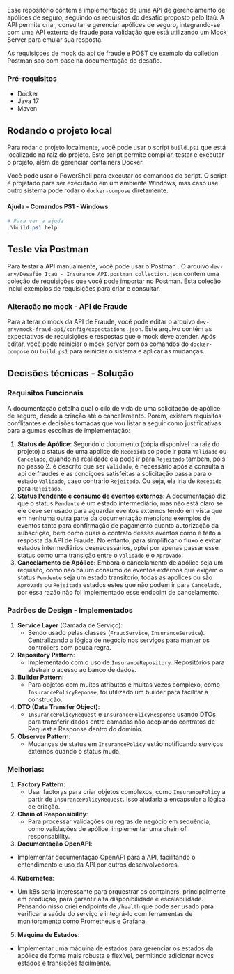 Esse repositório contém a implementação de uma API de gerenciamento de apólices de seguro, seguindo os requisitos do desafio proposto pelo Itaú. A API permite criar, consultar e gerenciar apólices de seguro, integrando-se com uma API externa de fraude para validação que está utilizando um Mock Server para emular sua resposta. 

As requisiçoes de mock da api de fraude e POST de exemplo da colletion Postman sao com base na documentação do desafio.
### Pré-requisitos
- Docker
- Java 17
- Maven

## Rodando o projeto local
Para rodar o projeto localmente, você pode usar o script `build.ps1` que está localizado na raiz do projeto. Este script permite compilar, testar e executar o projeto, além de gerenciar containers Docker.

Você pode usar o PowerShell para executar os comandos do script. O script é projetado para ser executado em um ambiente Windows, mas caso use outro sistema pode rodar o `docker-compose` diretamente.

#### Ajuda - Comandos PS1 - Windows
 ```powershell
 # Para ver a ajuda
.\build.ps1 help
 ```

## Teste via Postman
Para testar a API manualmente, você pode usar o Postman . O arquivo `dev-env/Desafio Itaú - Insurance API.postman_collection.json` contem uma coleção de requisições que você pode importar no Postman. Esta coleção inclui exemplos de requisições para criar e consultar.

### Alteração no mock - API de Fraude
Para alterar o mock da API de Fraude, você pode editar o arquivo `dev-env/mock-fraud-api/config/expectations.json`. Este arquivo contém as expectativas de requisições e respostas que o mock deve atender. Após editar, você pode reiniciar o mock server com os comandos do `docker-compose` ou `build.ps1` para reiniciar o sistema e aplicar as mudanças.

## Decisões técnicas  - Solução

### Requisitos Funcionais
A documentação detalha qual o cilo de vida de uma solicitação de apólice de seguro, desde a criação até o cancelamento. Porém, existem requisitos conflitantes e decisões tomadas que vou listar a seguir como justificativas para algumas escolhas de implementação:
1. **Status de Apólice**:
Segundo o documento (cópia disponível na raiz do projeto) o status de uma apolice de `Recebida` só pode ir para `Validado` ou `Cancelado`, quando na realidade ela pode ir para `Rejeitado` também, pois no passo 2. é descrito que ser `Validado`, é necessário após a consulta a api de fraudes e as condiçoes satisfeitas a solicitação passa para o estado `Validado`, caso
contrário `Rejeitado`. Ou seja, ela iria de `Recebido` para `Rejeitado`.
2. **Status Pendente e consumo de eventos externos**:
A documentação diz que o status `Pendente` é um estado intermediário, mas não está claro se ele deve ser usado para aguardar eventos externos tendo em vista que em nenhuma outra parte da documentação menciona exemplos de eventos tanto para confirmação de pagamento quanto autorização da subscrição, bem como quais o contrato desses eventos como é feito a resposta da API de Fraude. No entanto, para simplificar o fluxo e evitar estados intermediários desnecessários, optei por apenas passar esse status como uma transição entre o `Validado` e o `Aprovado`. 
3. **Cancelamento de Apólice:**
Embora o cancelamento de apólice seja um requisito, como não há um consumo de eventos externos que exigem o status `Pendente` seja um estado transitorio, todas as apolices ou são `Aprovada` ou `Rejeitada` estados estes que não podem ir para `Cancelado`, por essa razão não foi implementado esse endpoint de cancelamento.
### Padrões de Design - Implementados
1. **Service Layer** (Camada de Serviço):
    - Sendo usado pelas classes (`FraudService`, `InsuranceService`). Centralizando a lógica de negócio nos serviços para manter os controllers com pouca regra.
2. **Repository Pattern**:
    - Implementado com o uso de `InsuranceRepository`. Repositórios para abstrair o acesso ao banco de dados.
3. **Builder Pattern**:
    - Para objetos com muitos atributos e muitas vezes complexo, como `InsurancePolicyReponse`, foi utilizado um builder para facilitar a construção.
4. **DTO (Data Transfer Object)**:
    - `InsurancePolicyRequest` e `InsurancePolicyResponse` usando DTOs para transferir dados entre camadas não acoplando contratos de Request e Response dentro do domínio.
5. **Observer Pattern**:
    - Mudanças de status em `InsurancePolicy` estão notificando serviços externos quando o status muda.
### Melhorias:
1. **Factory Pattern**:
    - Usar factorys para criar objetos complexos, como `InsurancePolicy` a partir de `InsurancePolicyRequest`. Isso ajudaria a encapsular a lógica de criação.
2. **Chain of Responsibility**:
    - Para processar validações ou regras de negócio em sequência, como validações de apólice, implementar uma chain of responsability.
3. **Documentação OpenAPI**:
- Implementar documentação OpenAPI para a API, facilitando o entendimento e uso da API por outros desenvolvedores.
4. **Kubernetes**:
- Um k8s seria interessante para orquestrar os containers, principalmente em produção, para garantir alta disponibilidade e escalabilidade. Pensando nisso criei endpoints de `/health` que pode ser usado para verificar a saúde do serviço e integrá-lo com ferramentas de monitoramento como Prometheus e Grafana.
5. **Maquina de Estados**:
- Implementar uma máquina de estados para gerenciar os estados da apólice de forma mais robusta e flexível, permitindo adicionar novos estados e transições facilmente.